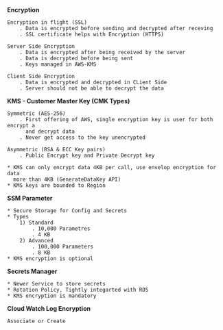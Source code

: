 **Encryption**

    Encryption in flight (SSL)
        . Data is encrypted before sending and decrypted after receving
        . SSL certificate helps with Encryption (HTTPS)

    Server Side Encryption
        . Data is encrypted after being received by the server
        . Data is decrypted before being sent
        . Keys managed in AWS-KMS

    Client Side Encryption
        . Data is encrypted and decrypted in CLient Side
        . Server should not be able to decrypt the data

**KMS - Customer Master Key (CMK Types)**

    Symmetric (AES-256)
        . First offering of AWS, single encryption key is user for both encrypt a
          and decrypt data
        . Never get access to the key unencrypted

    Asymmetric (RSA & ECC Key pairs)
        . Public Encrypt key and Private Decrypt key

    * KMS can only encrypt data 4KB per call, use envelop encryption for data
      more than 4KB (GenerateDataKey API)
    * KMS keys are bounded to Region

**SSM Parameter**

    * Secure Storage for Config and Secrets
    * Types
        1) Standard
            . 10,000 Parametres
            . 4 KB
        2) Advanced
            . 100,000 Parameters
            . 8 KB
    * KMS encryption is optional

**Secrets Manager**

    * Newer Service to store secrets
    * Rotation Policy, Tightly integarted with RDS
    * KMS encryption is mandatory

**Cloud Watch Log Encryption**

    Associate or Create 